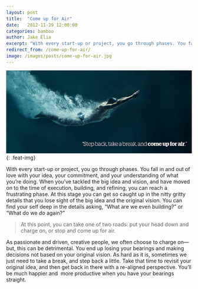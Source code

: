 ```yaml
---
layout: post
title:  "Come up for Air"
date:   2012-11-29 12:00:00
categories: bamboo 
author: Jake Elia
excerpt: "With every start-up or project, you go through phases. You fall in and out of love with your idea, your commitment, and your understanding of what you’re doing. When you’ve tackled the big idea and vision, and have moved on to the time of execution, building, and refining, you can reach a frustrating phase."
redirect_from: /come-up-for-air/
image: /images/posts/come-up-for-air.jpg
---
```


![Come Up For Air](/images/posts/come-up-for-air.jpg){: .feat-img}

With every start-up or project, you go through phases. You fall in and out of love with your idea, your commitment, and your understanding of what you’re doing. When you’ve tackled the big idea and vision, and have moved on to the time of execution, building, and refining, you can reach a frustrating phase. At this stage you can get so caught up in the nitty gritty details that you lose sight of the big idea and the original vision. You can find your self deep in the details asking, “What are we even building?” or “What do we _do_ again?”

> At this point, you can take one of two roads: put your head down and charge on, or stop and come up for air.

As passionate and driven, creative people, we often choose to charge on—but, this can be detrimental. You end up losing your bearings and making decisions not based on your original vision. As hard as it is, sometimes we just need to take a break, and step back a little. Take that time to revisit your original idea, and then get back in there with a re-aligned perspective. You’ll be much happier and  more productive when you have your bearings straight.

 